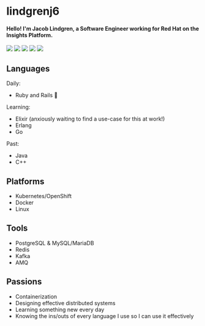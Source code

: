 # lindgrenj6

#### Hello! I'm Jacob Lindgren, a Software Engineer working for Red Hat on the Insights Platform.
![](https://upload.wikimedia.org/wikipedia/commons/thumb/archive/7/73/20071217111221%21Ruby_logo.svg/120px-Ruby_logo.svg.png)
![](http://emojis.slackmojis.com/emojis/images/1486667989/1714/elixir.png?1486667989) 
![](https://ih0.redbubble.net/image.520470450.9907/flat,120x120,075,f.u4.jpg)
![](http://blog.jetstack.io/images/k8s/logo-small.png)
![](https://upload.wikimedia.org/wikipedia/commons/thumb/archive/a/af/20050808195403!Tux.png/101px-Tux.png)

## Languages
Daily:
- Ruby and Rails :gem:

Learning:
- Elixir (anxiously waiting to find a use-case for this at work!)
- Erlang 
- Go 

Past:
- Java
- C++

## Platforms
- Kubernetes/OpenShift
- Docker
- Linux

## Tools
- PostgreSQL & MySQL/MariaDB
- Redis
- Kafka
- AMQ

## Passions
- Containerization
- Designing effective distributed systems
- Learning something new every day
- Knowing the ins/outs of every language I use so I can use it effectively
